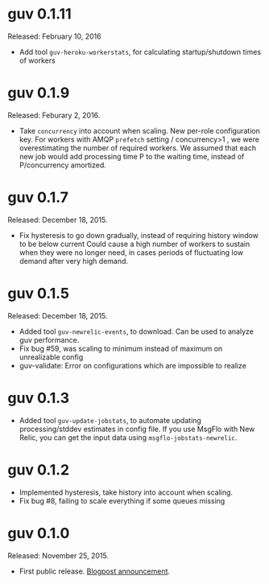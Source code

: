 
# guv 0.1.11

Released: February 10, 2016

* Add tool `guv-heroku-workerstats`, for calculating startup/shutdown times of workers

# guv 0.1.9

Released: Feburary 2, 2016.

* Take `concurrency` into account when scaling. New per-role configuration key.
For workers with AMQP `prefetch` setting / concurrency>1 , we were overestimating the number of required workers.
We assumed that each new job would add processing time P to the waiting time, instead of P/concurrency amortized.

# guv 0.1.7

Released: December 18, 2015.

* Fix hysteresis to go down gradually, instead of requiring history window to be below current
Could cause a high number of workers to sustain when they were no longer need,
in cases periods of fluctuating low demand after very high demand.

# guv 0.1.5

Released: December 18, 2015.

* Added tool `guv-newrelic-events`, to download. Can be used to analyze guv performance.
* Fix bug #59, was scaling to minimum instead of maximum on unrealizable config
* guv-validate: Error on configurations which are impossible to realize

# guv 0.1.3

* Added tool `guv-update-jobstats`, to automate updating processing/stddev estimates in config file.
If you use MsgFlo with New Relic, you can get the input data using `msgflo-jobstats-newrelic`.

# guv 0.1.2

* Implemented hysteresis, take history into account when scaling.
* Fix bug #8, failing to scale everything if some queues missing

# guv 0.1.0

Released: November 25, 2015.

* First public release. [Blogpost announcement](http://www.jonnor.com/2015/11/guv-automatic-scaling/).
